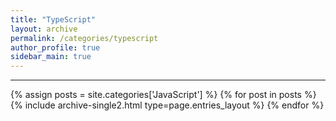 ```yaml
---
title: "TypeScript"
layout: archive
permalink: /categories/typescript
author_profile: true
sidebar_main: true
---
```


<!-- 공백이 포함되어 있는 카테고리 이름의 경우 site.categories.['a b c'] 이런식으로! -->

---

{% assign posts = site.categories['JavaScript'] %}
{% for post in posts %} {% include archive-single2.html type=page.entries_layout %} {% endfor %}
